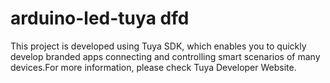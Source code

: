 # arduino-led-tuya dfd

This project is developed using Tuya SDK, which enables you to quickly develop branded apps connecting and controlling smart scenarios of many devices.For more information, please check Tuya Developer Website.
